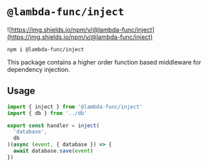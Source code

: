 # `@lambda-func/inject`

![https://img.shields.io/npm/v/@lambda-func/inject](https://img.shields.io/npm/v/@lambda-func/inject)

```shell
npm i @lambda-func/inject
```

This package contains a higher order function based middleware for dependency injection.

## Usage

```typescript
import { inject } from '@lambda-func/inject'
import { db } from '../db'

export const handler = inject(
  'database',
  db
)(async (event, { database }) => {
  await database.save(event)
})
```
